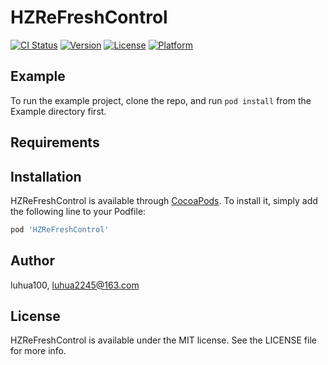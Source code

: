# HZReFreshControl

[![CI Status](https://img.shields.io/travis/luhua100/HZReFreshControl.svg?style=flat)](https://travis-ci.org/luhua100/HZReFreshControl)
[![Version](https://img.shields.io/cocoapods/v/HZReFreshControl.svg?style=flat)](https://cocoapods.org/pods/HZReFreshControl)
[![License](https://img.shields.io/cocoapods/l/HZReFreshControl.svg?style=flat)](https://cocoapods.org/pods/HZReFreshControl)
[![Platform](https://img.shields.io/cocoapods/p/HZReFreshControl.svg?style=flat)](https://cocoapods.org/pods/HZReFreshControl)

## Example

To run the example project, clone the repo, and run `pod install` from the Example directory first.

## Requirements

## Installation

HZReFreshControl is available through [CocoaPods](https://cocoapods.org). To install
it, simply add the following line to your Podfile:

```ruby
pod 'HZReFreshControl'
```

## Author

luhua100, luhua2245@163.com

## License

HZReFreshControl is available under the MIT license. See the LICENSE file for more info.
